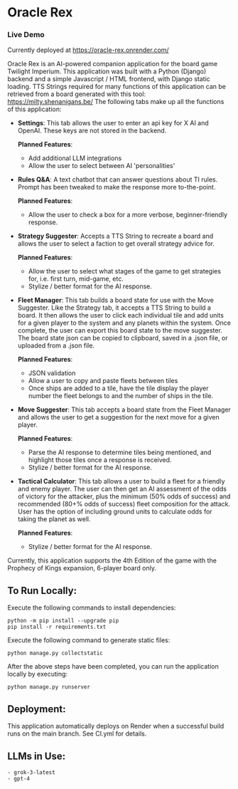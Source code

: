# Oracle Rex

### Live Demo

Currently deployed at https://oracle-rex.onrender.com/

Oracle Rex is an AI-powered companion application for the board game Twilight Imperium. This application was built with a Python (Django) backend and a simple Javascript / HTML frontend, with Django static loading.
TTS Strings required for many functions of this application can be retrieved from a board generated with this tool: https://milty.shenanigans.be/
The following tabs make up all the functions of this application:
  
  - **Settings**: This tab allows the user to enter an api key for X AI and OpenAI. These keys are not stored in the backend.
  
    **Planned Features**: 
    - Add additional LLM integrations
    - Allow the user to select between AI 'personalities'
  

  - **Rules Q&A**: A text chatbot that can answer questions about TI rules. Prompt has been tweaked to make the response more to-the-point.
  
    **Planned Features**:
    - Allow the user to check a box for a more verbose, beginner-friendly response.


  - **Strategy Suggester**: Accepts a TTS String to recreate a board and allows the user to select a faction to get overall strategy advice for.
  
    **Planned Features**:
    - Allow the user to select what stages of the game to get strategies for, i.e. first turn, mid-game, etc.
    - Stylize / better format for the AI response.


  - **Fleet Manager**: This tab builds a board state for use with the Move Suggester. Like the Strategy tab, it accepts a TTS String to build a board.
  It then allows the user to click each individual tile and add units for a given player to the system and any planets within the system.
  Once complete, the user can export this board state to the move suggester. The board state json can be copied to clipboard, saved in a .json file, or uploaded from a .json file.
  
    **Planned Features**:
    - JSON validation
    - Allow a user to copy and paste fleets between tiles
    - Once ships are added to a tile, have the tile display the player number the fleet belongs to and the number of ships in the tile.


  - **Move Suggester**: This tab accepts a board state from the Fleet Manager and allows the user to get a suggestion for the next move for a given player.
  
    **Planned Features**:
    - Parse the AI response to determine tiles being mentioned, and highlight those tiles once a response is received.
    - Stylize / better format for the AI response.
    

  - **Tactical Calculator**: This tab allows a user to build a fleet for a friendly and enemy player. The user can then get an AI assessment of the odds of victory for the attacker,
  plus the minimum (50% odds of success) and recommended (80+% odds of success) fleet composition for the attack.
  User has the option of including ground units to calculate odds for taking the planet as well.
  
    **Planned Features**:
    - Stylize / better format for the AI response.

Currently, this application supports the 4th Edition of the game with the Prophecy of Kings expansion, 6-player board only.

## To Run Locally:

Execute the following commands to install dependencies:

    python -m pip install --upgrade pip
    pip install -r requirements.txt

Execute the following command to generate static files:

    python manage.py collectstatic

After the above steps have been completed, you can run the application locally by executing:

    python manage.py runserver

## Deployment:

This application automatically deploys on Render when a successful build runs on the main branch.
See CI.yml for details.

## LLMs in Use:
    - grok-3-latest
    - gpt-4